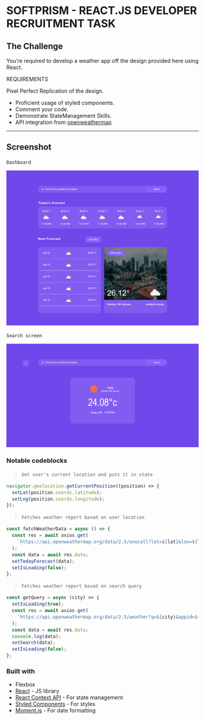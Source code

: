 # SOFTPRISM - REACT.JS DEVELOPER RECRUITMENT TASK

## The Challenge

You’re required to develop a weather app off the design provided here using React.

REQUIREMENTS

Pixel Perfect Replication of the design.

- Proficient usage of styled components.
- Comment your code.
- Demonstrate StateManagement Skills.
- API integration from [openweathermap](https://openweathermap.org/)

---

## Screenshot

`Dashboard`

![Screen 1](./src/img/screen1.png)

`Search screen`

![Screen 2](./src/img/screen2.png)

### Notable codeblocks

>`Get user's current location and puts it in state`

```javascript
navigator.geolocation.getCurrentPosition((position) => {
  setLat(position.coords.latitude);
  setLng(position.coords.longitude);
});
```

>`Fetches weather report based on user location`

```javascript
const fetchWeatherData = async () => {
  const res = await axios.get(
    `https://api.openweathermap.org/data/2.5/onecall?lat=${lat}&lon=${lng}&exclude=minutely&appid=${apikey}&units=metric`
  );
  const data = await res.data;
  setTodayForecast(data);
  setIsLoading(false);
};
```

>`Fetches weather report based on search query`

```javascript
const getQuery = async (city) => {
  setIsLoading(true);
  const res = await axios.get(
    `https://api.openweathermap.org/data/2.5/weather?q=${city}&appid=${apikey}&units=metric`
  );
  const data = await res.data;
  console.log(data);
  setSearch(data);
  setIsLoading(false);
};
```

### Built with
- Flexbox
- [React](https://reactjs.org/) - JS library
- [React Context API](https://reactjs.org/docs/context.html) - For state management
- [Styled Components](https://styled-components.com/) - For styles
- [Moment.js](https://momentjs.com/) - For date formatting
